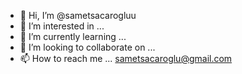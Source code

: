 - 👋 Hi, I’m @sametsacarogluu
- 👀 I’m interested in ...
- 🌱 I’m currently learning ...
- 💞️ I’m looking to collaborate on ...
- 📫 How to reach me ... sametsacaroglu@gmail.com 

<!---
sametsacarogluu/sametsacarogluu is a ✨ special ✨ repository because its `README.md` (this file) appears on your GitHub profile.
You can click the Preview link to take a look at your changes.
--->
